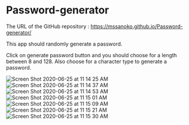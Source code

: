 # Password-generator

The URL of the GitHub repository : https://mssanoko.github.io/Password-generator/

This app should randomly generate a password.

Click on generate password button and you should choose for a length between 8 and 128.
Also choose for a character type to generate a password.

![Screen Shot 2020-06-25 at 11 14 25 AM](https://user-images.githubusercontent.com/61078512/85750747-fb62c700-b6d7-11ea-991c-149aceaf73c0.png)
![Screen Shot 2020-06-25 at 11 14 37 AM](https://user-images.githubusercontent.com/61078512/85750749-fb62c700-b6d7-11ea-9452-8972824ff610.png)
![Screen Shot 2020-06-25 at 11 14 53 AM](https://user-images.githubusercontent.com/61078512/85750750-fb62c700-b6d7-11ea-8818-0283f82b192e.png)
![Screen Shot 2020-06-25 at 11 15 01 AM](https://user-images.githubusercontent.com/61078512/85750751-fb62c700-b6d7-11ea-9038-f81d8d719371.png)
![Screen Shot 2020-06-25 at 11 15 09 AM](https://user-images.githubusercontent.com/61078512/85750753-fbfb5d80-b6d7-11ea-856e-77d3b74dabea.png)
![Screen Shot 2020-06-25 at 11 15 21 AM](https://user-images.githubusercontent.com/61078512/85750754-fbfb5d80-b6d7-11ea-814a-b2fe68d958ef.png)
![Screen Shot 2020-06-25 at 11 15 30 AM](https://user-images.githubusercontent.com/61078512/85750756-fbfb5d80-b6d7-11ea-9ba6-6b70131957b5.png)
